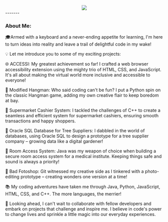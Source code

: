 <div id="header" align="center">
  <img src=
    [
](https://media.giphy.com/media/v1.Y2lkPTc5MGI3NjExYWRyYnVjMzFvN2dzMzl0cDdweHNtMW5jcGw3YXlrZTV1NW1tdHh2YiZlcD12MV9pbnRlcm5hbF9naWZfYnlfaWQmY3Q9cw/M9gbBd9nbDrOTu1Mqx/giphy.gif)   />
</div>
-------

### About Me:

🎓Armed with a keyboard and a never-ending appetite for learning, I'm here to turn ideas into reality and leave a trail of delightful code in my wake!

💡 Let me introduce you to some of my exciting projects:

🌐 ACCESSI: My greatest achievement so far! I crafted a web browser accessibility extension using the mighty trio of HTML, CSS, and JavaScript. It's all about making the virtual world more inclusive and accessible to everyone!

🐍 Modified Hangman: Who said coding can't be fun? I put a Python spin on the classic Hangman game, adding my own creative flair to keep boredom at bay.

🛒 Supermarket Cashier System: I tackled the challenges of C++ to create a seamless and efficient system for supermarket cashiers, ensuring smooth transactions and happy shoppers.

🌳 Oracle SQL Database for Tree Suppliers: I dabbled in the world of databases, using Oracle SQL to design a prototype for a tree supplier company – growing data like a digital gardener!

🏥 Room Access System: Java was my weapon of choice when building a secure room access system for a medical institute. Keeping things safe and sound is always a priority!

🎨 Bad Fotoshop: Git witnessed my creative side as I tinkered with a photo-editing prototype – creating wonders one version at a time!

📚 My coding adventures have taken me through Java, Python, JavaScript, HTML, CSS, and C++. The more languages, the merrier!

🚀 Looking ahead, I can't wait to collaborate with fellow developers and embark on projects that challenge and inspire me. I believe in code's power to change lives and sprinkle a little magic into our everyday experiences.





